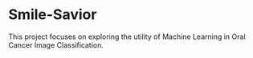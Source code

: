 # Smile-Savior
This project focuses on exploring the utility of Machine Learning in Oral Cancer Image Classification.
